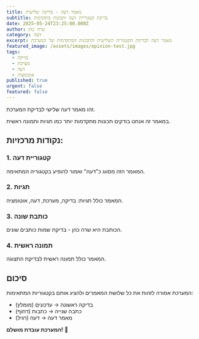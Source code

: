 ```yaml
---
title: מאמר דעה - בדיקה שלישית
subtitle: בדיקת קטגוריית דעה ותכונות מתקדמות
date: 2025-05-24T23:25:00.000Z
author: שרה כהן
category: דעה
excerpt: מאמר דעה לבדיקת הקטגוריה השלישית והתכונות המתקדמות של המערכת
featured_image: /assets/images/opinion-test.jpg
tags:
  - בדיקה
  - מערכת
  - דעה
  - אוטומציה
published: true
urgent: false
featured: false
---
```


זהו מאמר דעה שלישי לבדיקת המערכת.

במאמר זה אנחנו בודקים תכונות מתקדמות יותר כמו תגיות ותמונה ראשית.

## נקודות מרכזיות:

### 1. קטגוריית דעה
המאמר הזה מסווג כ"דעה" ואמור להופיע בקטגוריה המתאימה.

### 2. תגיות
המאמר כולל תגיות: בדיקה, מערכת, דעה, אוטומציה.

### 3. כותבת שונה
הכותבת היא שרה כהן - בדיקת שמות כותבים שונים.

### 4. תמונה ראשית
המאמר כולל תמונה ראשית לבדיקת התצוגה.

## סיכום
המערכת אמורה לזהות את כל שלושת המאמרים ולהציג אותם בקטגוריות המתאימות:
- בדיקה ראשונה → עדכונים (מומלץ)
- כתבה שנייה → כתבות (דחוף)  
- מאמר דעה → דעה (רגיל)

**המערכת עובדת מושלם!** 🚀 
